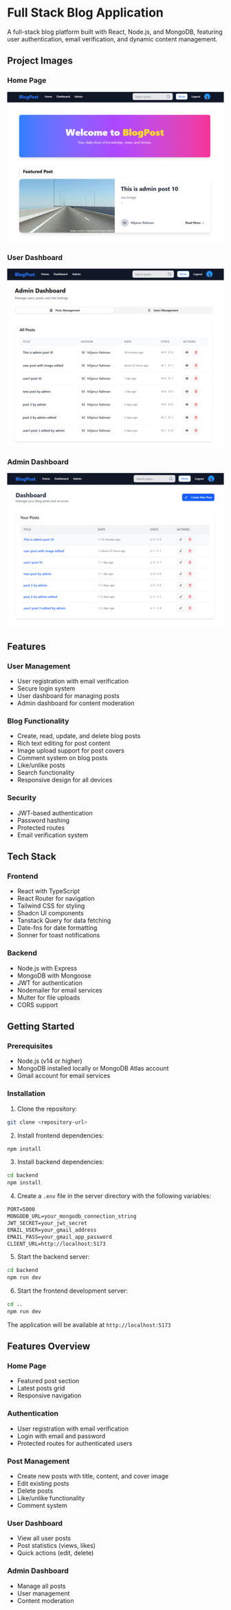 # Full Stack Blog Application

A full-stack blog platform built with React, Node.js, and MongoDB, featuring user authentication, email verification, and dynamic content management.

## Project Images

### Home Page

![Home Page](./project-images/blog-image1.png)

### User Dashboard

![User Dashboard](./project-images/blog-image2.png)

### Admin Dashboard

![Admin Dashboard](./project-images/blog-image3.png)

## Features

### User Management

-   User registration with email verification
-   Secure login system
-   User dashboard for managing posts
-   Admin dashboard for content moderation

### Blog Functionality

-   Create, read, update, and delete blog posts
-   Rich text editing for post content
-   Image upload support for post covers
-   Comment system on blog posts
-   Like/unlike posts
-   Search functionality
-   Responsive design for all devices

### Security

-   JWT-based authentication
-   Password hashing
-   Protected routes
-   Email verification system

## Tech Stack

### Frontend

-   React with TypeScript
-   React Router for navigation
-   Tailwind CSS for styling
-   Shadcn UI components
-   Tanstack Query for data fetching
-   Date-fns for date formatting
-   Sonner for toast notifications

### Backend

-   Node.js with Express
-   MongoDB with Mongoose
-   JWT for authentication
-   Nodemailer for email services
-   Multer for file uploads
-   CORS support

## Getting Started

### Prerequisites

-   Node.js (v14 or higher)
-   MongoDB installed locally or MongoDB Atlas account
-   Gmail account for email services

### Installation

1. Clone the repository:

```bash
git clone <repository-url>
```

2. Install frontend dependencies:

```bash
npm install
```

3. Install backend dependencies:

```bash
cd backend
npm install
```

4. Create a `.env` file in the server directory with the following variables:

```env
PORT=5000
MONGODB_URL=your_mongodb_connection_string
JWT_SECRET=your_jwt_secret
EMAIL_USER=your_gmail_address
EMAIL_PASS=your_gmail_app_password
CLIENT_URL=http://localhost:5173
```

5. Start the backend server:

```bash
cd backend
npm run dev
```

6. Start the frontend development server:

```bash
cd ..
npm run dev
```

The application will be available at `http://localhost:5173`

## Features Overview

### Home Page

-   Featured post section
-   Latest posts grid
-   Responsive navigation

### Authentication

-   User registration with email verification
-   Login with email and password
-   Protected routes for authenticated users

### Post Management

-   Create new posts with title, content, and cover image
-   Edit existing posts
-   Delete posts
-   Like/unlike functionality
-   Comment system

### User Dashboard

-   View all user posts
-   Post statistics (views, likes)
-   Quick actions (edit, delete)

### Admin Dashboard

-   Manage all posts
-   User management
-   Content moderation
